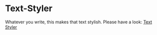 # Text-Styler
Whatever you write, this makes that text stylish. Please have a look: [Text Styler](https://shekhar10feb.github.io/Text-Styler/)

